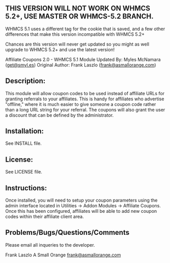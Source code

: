 ## THIS VERSION WILL NOT WORK ON WHMCS 5.2+, USE MASTER OR WHMCS-5.2 BRANCH.

WHMCS 5.1 uses a different tag for the cookie that is saved, and a few other differences that make this version incompatible with WHMCS 5.2+

Chances are this version will never get updated so you might as well upgrade to WHMCS 5.2+ and use the latest version!

Affiliate Coupons 2.0 - WHMCS 5.1 Module
Updated By: Myles McNamara (get@smyl.es)
Original Author: Frank Laszlo (frank@asmallorange.com)

Description:
----------------------

This module will allow coupon codes to be used instead of affiliate URLs
for granting referrals to your affiliates. This is handy for affiliates who
advertise "offline," where it is much easier to give someone a coupon code
rather than a long URL string for your referral. The coupons will also grant
the user a discount that can be defined by the administrator.


Installation:
----------------------

See INSTALL file.


License:
----------------------

See LICENSE file.


Instructions:
----------------------
Once installed, you will need to setup your coupon parameters using the admin interface
located in Utilities -> Addon Modules -> Affiliate Coupons. Once this has been configured,
affiliates will be able to add new coupon codes within their affiliate client area.


Problems/Bugs/Questions/Comments
----------------------

Please email all inqueries to the developer.

Frank Laszlo
A Small Orange
frank@asmallorange.com
